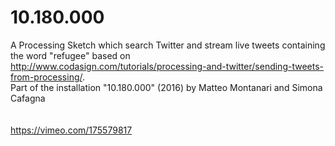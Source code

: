# 10.180.000
A Processing Sketch which search Twitter and stream live tweets containing the word "refugee" based on http://www.codasign.com/tutorials/processing-and-twitter/sending-tweets-from-processing/. <br/>
Part of the installation "10.180.000" (2016) by Matteo Montanari and Simona Cafagna<br/>
<br/>
<br/>
https://vimeo.com/175579817

